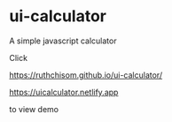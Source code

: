 # ui-calculator
 A simple javascript calculator
 
Click 

https://ruthchisom.github.io/ui-calculator/ 

https://uicalculator.netlify.app

to view demo
